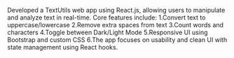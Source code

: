 Developed a TextUtils web app using React.js, allowing users to manipulate and analyze text in real-time. Core features include:
1.Convert text to uppercase/lowercase
2.Remove extra spaces from text
3.Count words and characters
4.Toggle between Dark/Light Mode
5.Responsive UI using Bootstrap and custom CSS
6.The app focuses on usability and clean UI with state management using React hooks.
